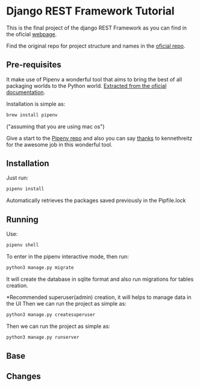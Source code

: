 # Django REST Framework Tutorial
This is the final project of the django REST Framework as you can find in the oficial [webpage](https://www.django-rest-framework.org/tutorial/).


Find the original repo for project structure and names in the [oficial repo](https://github.com/encode/django-rest-framework).

## Pre-requisites
It make use of Pipenv a wonderful tool that aims to bring the best of all packaging worlds to the Python world. [Extracted from the oficial documentation](https://pipenv.readthedocs.io/en/latest/).

Installation is simple as:
```sh
brew install pipenv
```
("assuming that you are using mac os")

Give a start to the [Pipenv repo](https://github.com/pypa/pipenv/) and also you can say [thanks](https://saythanks.io/to/kennethreitz) to kennethreitz for the awesome job in this wonderful tool.

## Installation
Just run:
```sh
pipenv install
```
Automatically retrieves the packages saved previously in the Pipfile.lock

## Running
Use:
```sh
pipenv shell
```
To enter in the pipenv interactive mode, then run:
```sh
python3 manage.py migrate
```
It will create the database in sqlite format and also run migrations for tables creation.

*Recommended superuser(admin) creation, it will helps to manage data in the UI
Then we can run the project as simple as:
```sh
python3 manage.py createsuperuser
```

Then we can run the project as simple as:
```sh
python3 manage.py runserver
```

## Base


## Changes


